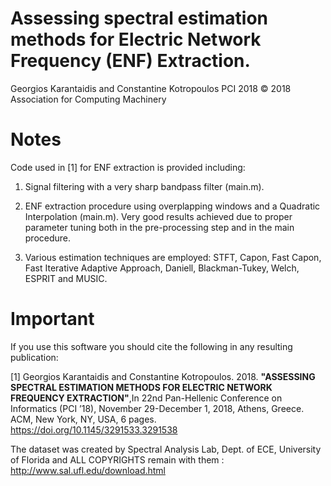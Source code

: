 # Assessing spectral estimation methods for Electric Network Frequency (ENF) Extraction.

Georgios Karantaidis and Constantine Kotropoulos                                                                                        PCI 2018                                                                                                                                  © 2018 Association for Computing Machinery


# Notes

Code used in [1] for ENF extraction is provided including:

1) Signal filtering with a very sharp bandpass filter (main.m).

2) ENF extraction procedure using overplapping windows and a Quadratic Interpolation (main.m). Very good results achieved due to proper parameter tuning both in the pre-processing step and in the main procedure.

3) Various estimation techniques are employed:
  STFT, Capon, Fast Capon, Fast Iterative Adaptive Approach, Daniell, Blackman-Tukey, Welch, ESPRIT and MUSIC.
  
  # Important
  
If you use this software you should cite the following in any resulting publication:

[1] Georgios Karantaidis and Constantine Kotropoulos. 2018. **"ASSESSING SPECTRAL ESTIMATION METHODS FOR ELECTRIC NETWORK FREQUENCY EXTRACTION"**,In 22nd Pan-Hellenic Conference on Informatics (PCI ’18), November 29-December 1, 2018, Athens, Greece. ACM, New York, NY, USA, 6 pages. https://doi.org/10.1145/3291533.3291538

The dataset was created by Spectral Analysis Lab, Dept. of ECE, University of Florida and ALL COPYRIGHTS remain with them : http://www.sal.ufl.edu/download.html
